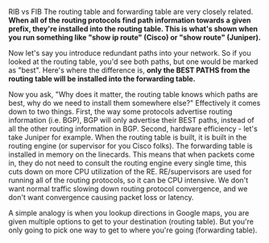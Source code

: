 RIB vs FIB
The routing table and forwarding table are very closely related. **When all of the routing protocols find path information towards a given prefix, they're installed into the routing table. This is what's shown when you run something like "show ip route" (Cisco) or "show route" (Juniper).**

Now let's say you introduce redundant paths into your network. So if you looked at the routing table, you'd see both paths, but one would be marked as "best". Here's where the difference is, **only the BEST PATHS from the routing table will be installed into the forwarding table.**

Now you ask, "Why does it matter, the routing table knows which paths are best, why do we need to install them somewhere else?" Effectively it comes down to two things. First, the way some protocols advertise routing information (i.e. BGP), BGP will only advertise their BEST paths, instead of all the other routing information in BGP. Second, hardware efficiency - let's take Juniper for example. When the routing table is built, it is built in the routing engine (or supervisor for you Cisco folks). The forwarding table is installed in memory on the linecards. This means that when packets come in, they do not need to consult the routing engine every single time, this cuts down on more CPU utilization of the RE. RE/supervisors are used for running all of the routing protocols, so it can be CPU intensive. We don't want normal traffic slowing down routing protocol convergence, and we don't want convergence causing packet loss or latency.

A simple analogy is when you lookup directions in Google maps, you are given multiple options to get to your destination (routing table). But you're only going to pick one way to get to where you're going (forwarding table).